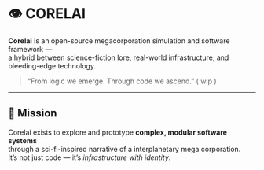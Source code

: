 # 👁 CORELAI

**Corelai** is an open-source megacorporation simulation and software framework —  
a hybrid between science-fiction lore, real-world infrastructure, and bleeding-edge technology.

> “From logic we emerge. Through code we ascend.”  ( wip )

---

## 🧬 Mission

Corelai exists to explore and prototype **complex, modular software systems**  
through a sci-fi-inspired narrative of a interplanetary mega corporation.  
It’s not just code — it’s *infrastructure with identity*.

